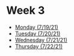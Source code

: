 # Week 3
- [Monday (7/19/21)](mon3.md)
- [Tuesday (7/20/21)](tues3.md)
- [Wednesday (7/21/21)](https://johnkwillis.github.io/data310/wednesday3.html)
- [Thursday (7/22/21)](thurs3.md)
